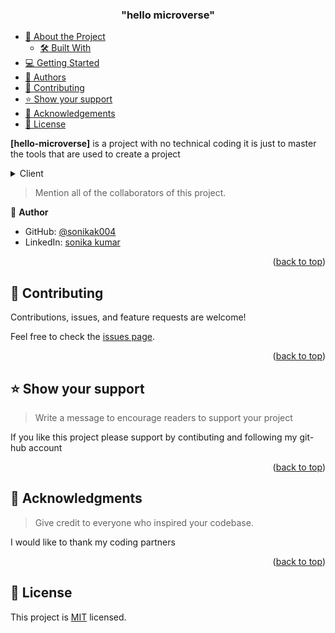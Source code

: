 <a name="readme-top"></a>


<div align="center">

  <h3><b>"hello microverse"</b></h3>

</div>


- [📖 About the Project](#about-project)
  - [🛠 Built With](#built-with)
- [💻 Getting Started](#getting-started)
- [👥 Authors](#authors)
- [🤝 Contributing](#contributing)
- [⭐️ Show your support](#support)
- [🙏 Acknowledgements](#acknowledgements)
- [📝 License](#license)


<a name="about-project"></a>



**[hello-microverse]** is a project with no technical coding it is just to master the tools that are used to create a project

 <a name="built-with"></a>

<a name="tech-stack"></a>


<details>
  <summary>Client</summary>
  <ul>
    <li><a>HTML</a></li>
    <li><a>CSS</a></li>
  </ul>
</details>


<a name="authors"></a>

> Mention all of the collaborators of this project.

👤 **Author**

- GitHub: [@sonikak004](https://github.com/Sonikak004/)
- LinkedIn: [sonika kumar](https://www.linkedin.com/in/sonika-kumar-311826206)



<p align="right">(<a href="#readme-top">back to top</a>)</p>




 <a name="contributing"></a>

## 🤝 Contributing <a name="contributing"></a>


Contributions, issues, and feature requests are welcome!

Feel free to check the [issues page](../../issues/).

<p align="right">(<a href="#readme-top">back to top</a>)</p>



## ⭐️ Show your support <a name="support"></a>

> Write a message to encourage readers to support your project

If you like this project please support by contibuting and following my git-hub account

<p align="right">(<a href="#readme-top">back to top</a>)</p>



## 🙏 Acknowledgments <a name="acknowledgements"></a>

> Give credit to everyone who inspired your codebase.

I would like to thank my coding partners

<p align="right">(<a href="#readme-top">back to top</a>)</p>



## 📝 License <a name="license"></a>

This project is [MIT](./LICENSE) licensed.

